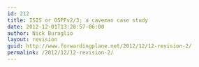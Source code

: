 ```yaml
---
id: 212
title: ISIS or OSPFv2/3; a caveman case study
date: 2012-12-01T13:28:57-06:00
author: Nick Buraglio
layout: revision
guid: http://www.forwardingplane.net/2012/12/12-revision-2/
permalink: /2012/12/12-revision-2/
---
```

